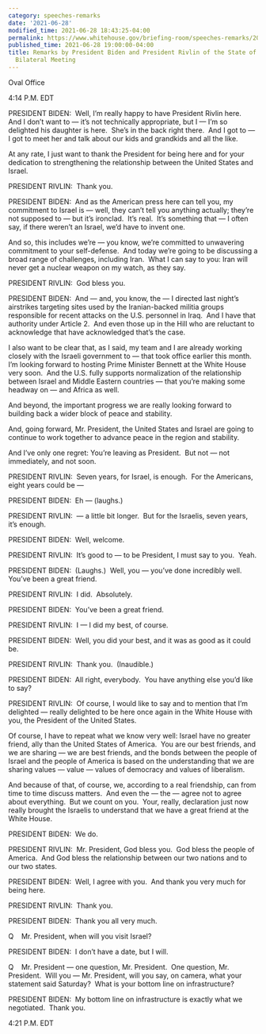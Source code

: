 ```yaml
---
category: speeches-remarks
date: '2021-06-28'
modified_time: 2021-06-28 18:43:25-04:00
permalink: https://www.whitehouse.gov/briefing-room/speeches-remarks/2021/06/28/remarks-by-president-biden-and-president-rivlin-of-the-state-of-israel-before-bilateral-meeting/
published_time: 2021-06-28 19:00:00-04:00
title: Remarks by President Biden and President Rivlin of the State of Israel Before
  Bilateral Meeting
---
```

 
Oval Office

4:14 P.M. EDT

PRESIDENT BIDEN:  Well, I’m really happy to have President Rivlin here. 
And I don’t want to — it’s not technically appropriate, but I — I’m so
delighted his daughter is here.  She’s in the back right there.  And I
got to — I got to meet her and talk about our kids and grandkids and all
the like.

At any rate, I just want to thank the President for being here and for
your dedication to strengthening the relationship between the United
States and Israel.

PRESIDENT RIVLIN:  Thank you.

PRESIDENT BIDEN:  And as the American press here can tell you, my
commitment to Israel is — well, they can’t tell you anything actually;
they’re not supposed to — but it’s ironclad.  It’s real.  It’s something
that — I often say, if there weren’t an Israel, we’d have to invent
one. 

And so, this includes we’re — you know, we’re committed to unwavering
commitment to your self-defense.  And today we’re going to be discussing
a broad range of challenges, including Iran.  What I can say to you:
Iran will never get a nuclear weapon on my watch, as they say.

PRESIDENT RIVLIN:  God bless you.

PRESIDENT BIDEN:  And — and, you know, the — I directed last night’s
airstrikes targeting sites used by the Iranian-backed militia groups
responsible for recent attacks on the U.S. personnel in Iraq.  And I
have that authority under Article 2.  And even those up in the Hill who
are reluctant to acknowledge that have acknowledged that’s the case. 

I also want to be clear that, as I said, my team and I are already
working closely with the Israeli government to — that took office
earlier this month.  I’m looking forward to hosting Prime Minister
Bennett at the White House very soon.  And the U.S. fully supports
normalization of the relationship between Israel and Middle Eastern
countries — that you’re making some headway on — and Africa as well.

And beyond, the important progress we are really looking forward to
building back a wider block of peace and stability. 

And, going forward, Mr. President, the United States and Israel are
going to continue to work together to advance peace in the region and
stability. 

And I’ve only one regret: You’re leaving as President.  But not — not
immediately, and not soon.

PRESIDENT RIVLIN:  Seven years, for Israel, is enough.  For the
Americans, eight years could be —

PRESIDENT BIDEN:  Eh — (laughs.) 

PRESIDENT RIVLIN:  — a little bit longer.  But for the Israelis, seven
years, it’s enough.

PRESIDENT BIDEN:  Well, welcome.

PRESIDENT RIVLIN:  It’s good to — to be President, I must say to you. 
Yeah.

PRESIDENT BIDEN:  (Laughs.)  Well, you — you’ve done incredibly well. 
You’ve been a great friend.

PRESIDENT RIVLIN:  I did.  Absolutely. 

PRESIDENT BIDEN:  You’ve been a great friend.

PRESIDENT RIVLIN:  I — I did my best, of course. 

PRESIDENT BIDEN:  Well, you did your best, and it was as good as it
could be.

PRESIDENT RIVLIN:  Thank you.  (Inaudible.)

PRESIDENT BIDEN:  All right, everybody.  You have anything else you’d
like to say?

PRESIDENT RIVLIN:  Of course, I would like to say and to mention that
I’m delighted — really delighted to be here once again in the White
House with you, the President of the United States. 

Of course, I have to repeat what we know very well: Israel have no
greater friend, ally than the United States of America.  You are our
best friends, and we are sharing — we are best friends, and the bonds
between the people of Israel and the people of America is based on the
understanding that we are sharing values — value — values of democracy
and values of liberalism. 

And because of that, of course, we, according to a real friendship, can
from time to time discuss matters.  And even the — the — agree not to
agree about everything.  But we count on you.  Your, really, declaration
just now really brought the Israelis to understand that we have a great
friend at the White House.

PRESIDENT BIDEN:  We do.

PRESIDENT RIVLIN:  Mr. President, God bless you.  God bless the people
of America.  And God bless the relationship between our two nations and
to our two states.

PRESIDENT BIDEN:  Well, I agree with you.  And thank you very much for
being here. 

PRESIDENT RIVLIN:  Thank you.

PRESIDENT BIDEN:  Thank you all very much.

Q    Mr. President, when will you visit Israel?

PRESIDENT BIDEN:  I don’t have a date, but I will. 

Q    Mr. President — one question, Mr. President.  One question, Mr.
President.  Will you — Mr. President, will you say, on camera, what your
statement said Saturday?  What is your bottom line on infrastructure?

PRESIDENT BIDEN:  My bottom line on infrastructure is exactly what we
negotiated.  Thank you.

4:21 P.M. EDT
